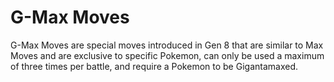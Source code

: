 # G-Max Moves

G-Max Moves are special moves introduced in Gen 8 that are similar to Max Moves and are exclusive to specific Pokemon, can only be used a maximum of three times per battle, and require a Pokemon to be Gigantamaxed.

